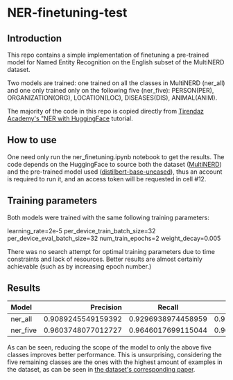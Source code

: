 # NER-finetuning-test

## Introduction
This repo contains a simple implementation of finetuning a pre-trained model for Named Entity Recognition on the English subset of the MultiNERD dataset.

Two models are trained: one trained on all the classes in MultiNERD (ner_all) and one only trained only on the following five (ner_five): PERSON(PER), ORGANIZATION(ORG), LOCATION(LOC), DISEASES(DIS), ANIMAL(ANIM).

The majority of the code in this repo is copied directly from  [Tirendaz Academy's "NER with HuggingFace](https://www.kaggle.com/code/tirendazacademy/ner-with-huggingface) tutorial.

## How to use

One need only run the ner_finetuning.ipynb notebook to get the results. The code depends on the HuggingFace to source both the dataset ([MultiNERD](https://huggingface.co/datasets/Babelscape/multinerd)) and the pre-trained model used ([distilbert-base-uncased](https://huggingface.co/distilbert-base-uncased)), thus an account is required to run it, and an access token will be requested in cell #12.

## Training parameters

Both models were trained with the same following training parameters:

learning_rate=2e-5
per_device_train_batch_size=32
per_device_eval_batch_size=32
num_train_epochs=2
weight_decay=0.005

There was no search attempt for optimal training parameters due to time constraints and lack of resources. Better results are almost certainly achievable (such as by increasing epoch number.) 

## Results

Model | Precision | Recall | F1 | Accuracy
| :--- | ---: | :---: | :---: | :---:
ner_all  | 0.9089245549159392 | 0.9296938974458959 | 0.9191919191919193 | 0.9868482097831568
ner_five  | 0.9603748077012727 | 0.9646017699115044 | 0.9624836479162773 | 0.9951127440386139

As can be seen, reducing the scope of the model to only the above five classes improves better performance. This is unsurprising, considering the five remaining classes are the ones with the highest amount of examples in the dataset, as can be seen in [the dataset's corresponding paper](https://aclanthology.org/2022.findings-naacl.60.pdf).
